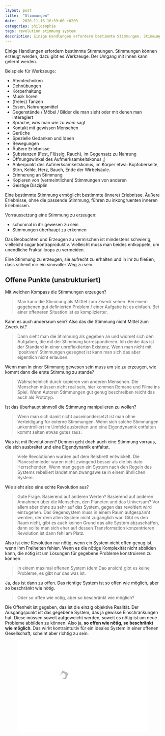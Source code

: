 ```yaml
---
layout: post
title:  "Stimmungen"
date:   2020-11-16 10:39:00 +0200
categories: philosophie
tags: revolution stimmung system
description: Einige Handlungen erfordern bestimmte Stimmungen. Stimmungen können erzeugt werden, dazu gibt es Werkzeuge. Der Umgang mit ihnen kann gelernt werden.
---
```

Einige Handlungen erfordern bestimmte Stimmungen. Stimmungen können erzeugt werden, dazu gibt es Werkzeuge. Der Umgang mit ihnen kann gelernt werden.

Beispiele für Werkzeuge: 

- Atemtechniken
- Dehnübungen
- Körperhaltung
- Musik hören
- (freies) Tanzen
- Essen, Nahrungsmittel
- Gegenstände / Möbel / Bilder die man sieht oder mit denen man interagiert
- Sprache, *was* man *wie* zu *wem* sagt
- Kontakt mit gewissen Menschen
- Gerüche
- Spezielle Gedanken und Ideen
- Bewegungen
- Äußere Erlebnisse
- Substanzen (Fest, Flüssig, Rauch), im Gegensatz zu Nahrung
- Öffnungswinkel des Aufmerksamkeitskonus ;)
- Ankerpunkt des Aufmerksamkeitskonus, im Körper etwa: Kopfoberseite, Stirn, Kehle, Herz, Bauch, Ende der Wirbelsäule.
- Erinnerung an Stimmung
- Kopieren von (vermeintlichen) Stimmungen von anderen
- Geistige Disziplin

Eine bestimmte Stimmung ermöglicht bestimmte (innere) Erlebnisse. Äußere Erlebnisse, ohne die passende Stimmung, führen zu inkongruenten inneren Erlebnissen.

Vorraussetzung eine Stimmung zu erzeugen:
- schonmal in ihr gewesen zu sein
- Stimmungen überhaupt zu erkennen

Das Beobachten und Erzeugen zu vermischen ist mindestens schwierig, vielleicht sogar kontraproduktiv. Vielleicht muss man beides entkoppeln, um unendliche Fraktal loops zu vermeiden. 

Eine Stimmung zu erzeugen, sie aufrecht zu erhalten und in ihr zu fließen, dass scheint mir ein sinnvoller Weg zu sein. 

## Offene Punkte (unstrukturiert)

Mit welchen Kompass die Stimmungen erzeugen? 

> Man kann die Stimmung als Mitttel zum Zweck sehen. Bei einem gegebenen gut definierten Problem / einer Aufgabe ist es einfach. Bei einer offeneren Situation ist es komplizierter. 

Kann es auch andersrum sein? Also das die Stimmung nicht Mittel zum Zweck ist? 

> Dann sieht man die Stimmung als gegeben an und widmet sich den Aufgaben, die mit der Stimmung korrespondieren. Ich denke das ist der Standard in einer unreflektierten Existenz. Wenn man nicht mit 'positiven' Stimmungen gesegnet ist kann man sich das aber eigentlich nicht erlauben.

Wenn man in einer Stimmung gewesen sein muss um sie zu erzeugen, wie kommt dann die erste Stimmung zu stande?

> Wahrscheinlich durch kopieren von anderen Menschen. Die Menschen müssen nicht real sein, hier kommen Romane und Filme ins Spiel. Wenn Autoren Stimmungen gut genug beschreiben reicht das auch als Prototyp.

Ist das überhaupt sinnvoll die Stimmung manipulieren zu wollen?

> Wenn man sich damit nicht auseinandersetzt ist man ohne Verteidigung für externe Stimmungen. Wenn sich solche Stimmungen unkontrolliert im Umfeld ausbreiten und eine Eigendynamik entfalten kommt selten etwas gutes raus.

Was ist mit Revolutionen? Dennen geht doch auch eine Stimmung vorraus, die sich ausbreitet und eine Eigendynamik entfaltet.

> Viele Revolutionen wurden auf dem Reisbrett entwickelt. Die Pläneschmieder waren nicht zwingend besser als die bis dato Herrschenden. Wenn man gegen ein System nach den Regeln des Systems rebelliert landet man zwangsweise in einem ähnlichen System.

Wie sieht also eine echte Revolution aus?

> Gute Frage. Basierend auf anderen Werten? Basierend auf anderen Annahmen über die Menschen, den Planeten und das Universum? Vor allem aber ohne zu sehr auf das System, gegen das revoltiert wird einzugehen. Das Gegensystem muss in einem Raum aufgespannt werden, der dem alten System nicht zugänglich war. Gibt es den Raum nicht, gibt es auch keinen Grund das alte System abzuschaffen, dann sollte man sich eher auf dessen Transformation konzentrieren. Revolution ist dann fehl am Platz. 

Also ist eine Revolution nur nötig, wenn ein System nicht offen genug ist, wenn ihm Freiheiten fehlen. Wenn es die nötige Komplexität nicht abbilden kann, die nötig ist um Lösungen für gegebene Probleme konstruieren zu können.

> In einem maximal offenen System (dem Dao ansich) gibt es keine Probleme, es gibt nur das was ist.

Ja, das ist dann zu offen. Das richtige System ist so offen wie möglich, aber so beschränkt wie nötig. 

> Oder so offen wie nötig, aber so beschränkt wie möglich?  

Die Offenheit ist gegeben, das ist die einzig objektive Realität. Der Ausgangspunkt ist das gegebene System, das ja gewisse Einschränkungen hat. Diese müssen soweit aufgeweicht werden, soweit es nötig ist um neue Probleme abbilden zu können. Also ja, **so offen wie nötig, so beschränkt wie möglich**. Das wirkt kontraintuitiv für ein ideales System in einer offenen Gesellschaft, scheint aber richtig zu sein.

<figure>
  <img class="marginauto" src='/assets/images/mandala.png' width="600" style="background:none ; border:none; box-shadow:none"/>
</figure> 

<style>
.marginauto {
    margin: 10px auto 20px;
    display: block;
}
figcaption {
  text-align: center;
}
</style>
